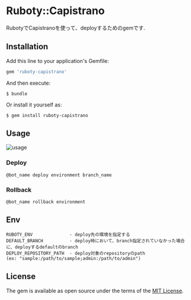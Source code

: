 # Ruboty::Capistrano

RubotyでCapistranoを使って、deployするためのgemです.


## Installation

Add this line to your application's Gemfile:

```ruby
gem 'ruboty-capistrano'
```

And then execute:

    $ bundle

Or install it yourself as:

    $ gem install ruboty-capistrano

## Usage

![usage](https://cloud.githubusercontent.com/assets/1563239/16789796/6aa5a088-48eb-11e6-9422-fc98904255a9.jpg)

### Deploy

```
@bot_name deploy environment branch_name
```

### Rollback

```
@bot_name rollback environment
```

## Env

```
RUBOTY_ENV              - deploy先の環境を指定する
DEFAULT_BRANCH          - deploy時において、branch指定されていなかった場合に、deployするdefaultのbranch
DEPLOY_REPOSITORY_PATH  - deploy対象のrepositoryのpath
(ex: "sample:/path/to/sample;admin:/path/to/admin")
```

## License

The gem is available as open source under the terms of the [MIT License](http://opensource.org/licenses/MIT).

